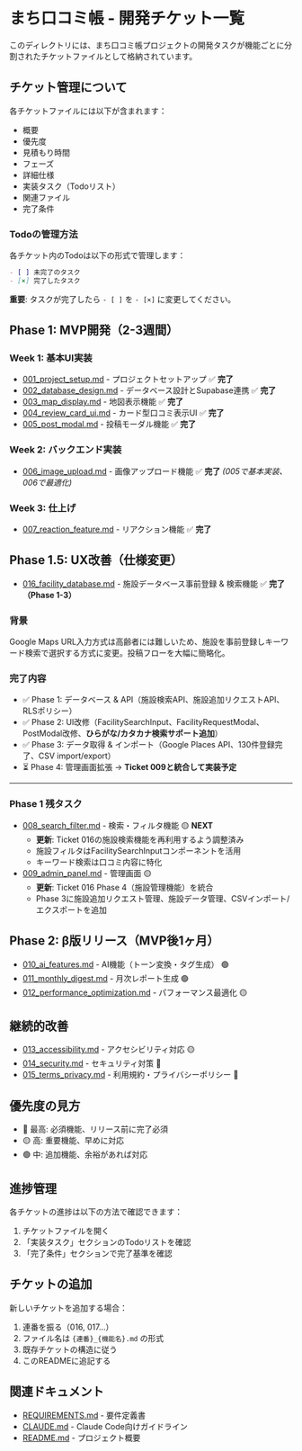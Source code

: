# まち口コミ帳 - 開発チケット一覧

このディレクトリには、まち口コミ帳プロジェクトの開発タスクが機能ごとに分割されたチケットファイルとして格納されています。

## チケット管理について

各チケットファイルには以下が含まれます：
- 概要
- 優先度
- 見積もり時間
- フェーズ
- 詳細仕様
- 実装タスク（Todoリスト）
- 関連ファイル
- 完了条件

### Todoの管理方法

各チケット内のTodoは以下の形式で管理します：

```markdown
- [ ] 未完了のタスク
- [×] 完了したタスク
```

**重要**: タスクが完了したら `- [ ]` を `- [×]` に変更してください。

## Phase 1: MVP開発（2-3週間）

### Week 1: 基本UI実装
- [001_project_setup.md](./001_project_setup.md) - プロジェクトセットアップ ✅ **完了**
- [002_database_design.md](./002_database_design.md) - データベース設計とSupabase連携 ✅ **完了**
- [003_map_display.md](./003_map_display.md) - 地図表示機能 ✅ **完了**
- [004_review_card_ui.md](./004_review_card_ui.md) - カード型口コミ表示UI ✅ **完了**
- [005_post_modal.md](./005_post_modal.md) - 投稿モーダル機能 ✅ **完了**

### Week 2: バックエンド実装
- [006_image_upload.md](./006_image_upload.md) - 画像アップロード機能 ✅ **完了** *(005で基本実装、006で最適化)*

### Week 3: 仕上げ
- [007_reaction_feature.md](./007_reaction_feature.md) - リアクション機能 ✅ **完了**

## Phase 1.5: UX改善（仕様変更）

- [016_facility_database.md](./016_facility_database.md) - 施設データベース事前登録 & 検索機能 ✅ **完了（Phase 1-3）**

### 背景
Google Maps URL入力方式は高齢者には難しいため、施設を事前登録しキーワード検索で選択する方式に変更。投稿フローを大幅に簡略化。

### 完了内容
- ✅ Phase 1: データベース & API（施設検索API、施設追加リクエストAPI、RLSポリシー）
- ✅ Phase 2: UI改修（FacilitySearchInput、FacilityRequestModal、PostModal改修、**ひらがな/カタカナ検索サポート追加**）
- ✅ Phase 3: データ取得 & インポート（Google Places API、130件登録完了、CSV import/export）
- ⏳ Phase 4: 管理画面拡張 → **Ticket 009と統合して実装予定**

---

### Phase 1 残タスク
- [008_search_filter.md](./008_search_filter.md) - 検索・フィルタ機能 🟡 **NEXT**
  - **更新**: Ticket 016の施設検索機能を再利用するよう調整済み
  - 施設フィルタはFacilitySearchInputコンポーネントを活用
  - キーワード検索は口コミ内容に特化
- [009_admin_panel.md](./009_admin_panel.md) - 管理画面 🟡
  - **更新**: Ticket 016 Phase 4（施設管理機能）を統合
  - Phase 3に施設追加リクエスト管理、施設データ管理、CSVインポート/エクスポートを追加

## Phase 2: β版リリース（MVP後1ヶ月）

- [010_ai_features.md](./010_ai_features.md) - AI機能（トーン変換・タグ生成） 🟢
- [011_monthly_digest.md](./011_monthly_digest.md) - 月次レポート生成 🟢
- [012_performance_optimization.md](./012_performance_optimization.md) - パフォーマンス最適化 🟡

## 継続的改善

- [013_accessibility.md](./013_accessibility.md) - アクセシビリティ対応 🟡
- [014_security.md](./014_security.md) - セキュリティ対策 🔴
- [015_terms_privacy.md](./015_terms_privacy.md) - 利用規約・プライバシーポリシー 🔴

## 優先度の見方

- 🔴 最高: 必須機能、リリース前に完了必須
- 🟡 高: 重要機能、早めに対応
- 🟢 中: 追加機能、余裕があれば対応

## 進捗管理

各チケットの進捗は以下の方法で確認できます：

1. チケットファイルを開く
2. 「実装タスク」セクションのTodoリストを確認
3. 「完了条件」セクションで完了基準を確認

## チケットの追加

新しいチケットを追加する場合：

1. 連番を振る（016, 017...）
2. ファイル名は `{連番}_{機能名}.md` の形式
3. 既存チケットの構造に従う
4. このREADMEに追記する

## 関連ドキュメント

- [REQUIREMENTS.md](../REQUIREMENTS.md) - 要件定義書
- [CLAUDE.md](../CLAUDE.md) - Claude Code向けガイドライン
- [README.md](../README.md) - プロジェクト概要
